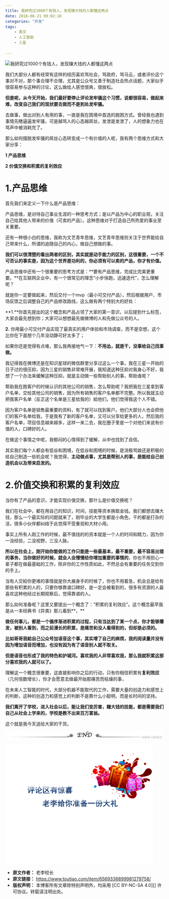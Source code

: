 ```yaml
---
title: 我研究过1000个有钱人，发现赚大钱的人都懂这两点
date: 2018-06-21 09:02:18
categories: "开发"
tags:
	- 美文
	- 人工智能
	- 三星

---
```


![我研究过1000个有钱人，发现赚大钱的人都懂这两点][1000]

我们大部分人都有经常有这样的经历喜欢骂社会，骂政府，骂马云，或者评价这个事对不对，那个事合理不合理，尤其是公众号又善于制造社会热点话题，大家似乎很容易参与这种的讨论，这么做给人感觉很爽，很放松。

**但是呢，从今天开始，我们最好要停止评论发牢骚这个习惯，说都很容易，做起来难，改变自己我们的现状要去做而不是到处发牢骚。**

去做事，做出对别人有用的事，一直是我在困境中首选的脱困方式。曾经我也遇到事情先瞎逼逼发牢骚，可是越骂人的心态越屌丝，发泄是发泄了，人的想象力也在骂声中被消耗完了。

那么如何摆脱发牢骚的屌丝心态转变成一个有价值的人呢，我有两个思维方式和大家分享：

**1 产品思维**

**2 价值交换和积累的复利效应** 

# **1.产品思维** #

首先我们来定义一下什么是产品思维：

产品思维，是对待自己事业生涯的一种思考方式；是以产品为中心的职业观，关注自己给其他人带来的价值（可卖的产品）。这种思维对于打造自己所热爱的事业至关重要。

还有一种很小白的思维，我称为文艺青年思维，文艺青年思维则关注于世界能给自己带来什么，所谓的追随自己的内心，做自己想做的事。

**我们可以很清楚的看出两者的区别，其实就是动手能力的区别，这很重要，一个不可否认的事实是，因为这个世界是功利的，你必须有可以卖的产品，你才有价值。**

产品思维中还有一个很重要的思考方式是：**要有产品思维，完成比完美更重要。**在互联网企业中，有一个很常见的理念“小步快跑，迅速迭代”，怎么理解呢？

就是你一定要做起来，然后交付一个mvp（最小可交付产品），然后根据用户、市场反馈之后调整自己的产品修改路线，这么做有两个特别大的好处：

**1.**你首先提出的这个概念和产品占领了大家的第一意识，以后提到什么标签，大家会最先想到你；大家可以想想最先做微博的人和先做公众号的人。

**2.** 你用最小可交付产品实现了最真实的用户体验和市场调查，而不是空想，这个比你在下面想个几年没动静可好太多了；

如果你还是觉得有点难，那么我再接地气一下：**不用怂，就是干，没事给自己找事做。**

我记得我在微博还是在知识星球的微信群里分享过这么一个事，我在三星一开始的日子过的很压抑，因为三星的销售非常难开展，我知道这种压抑对我身心不好，我想了一个办法来缓解这种压抑，就是主动做一些帮助别人的事，帮助谁呢？

帮助我在跑客户的时候认识的其他公司的销售，怎么帮助呢？我把我在三星拿到客户名单，交给其他公司的销售，因为所有销售的客户名单都不完整。所以我就主动把我客户名单（反正这个名单是三星给我的）給他们，他们觉得我这个人不错。

因为客户名单是销售最重要的资料，有了就可以找到客户。他们大部分人也会把他们的客户名单给我，于是我有了新的客户名单，又可以分享给更多的人，然后我的客户名单，项目信息越来越多，这样一来二去，我在圈子里是一个对他们来说有价值的人，口碑好的人。

在做这个事情之中呢，我郁闷的心情得到了缓解，从中也找到了自信。

其实我们每个人都会有低谷和困境，在低谷和困境的时候，是消极骂娘还是积极的给自己制造一些机会呢？我觉得，**主动做点事，尤其是帮别人的事，是能给自己创造机会以及带来启发的。**

# **2.价值交换和积累的复利效应** #

当你有了产品的意识，才能实现价值交换，那什么是价值交换呢？

我们在社会中，都在用自己的知识，时间，技能等资本换取金钱。我们都想去赚大钱，那么一个最实际的问题就来了，刚毕业的大学生都是小角色，干的都是打杂的活，很多小伙伴都纠结于此觉得不受重视和大材小用。

事实上所有人刚工作的时候，最不值钱的的资本就是一个人的时间和精力，因为你一没经验，二没视野，三没人脉。

**所以在社会上，刚开始你能做的工作只能是一些最基本，最不重要，最不容易出错的事务，当你做好的时候，就会人会慢慢给你增加重要的事情的**，你也不用担心一辈子都在做最基础的工作，除非你的工作性质如此，不然总会有重要的任务交到你的手上。

当有人交給你更难的事情就是你大展身手的时候了，你也不用着急，机会总是给有那些有积累的人的，只要你够靠谱口碑好，是一定会被看到的，很多有资源的人最喜欢这种他经过长期观察后，觉得靠谱的人。

那么如何准备呢？这里又要提出一个概念了：“积累的复利效应”。这个概念最早我是从一本经典书《异类》那儿看到**，**

**做任何事儿，都是一个循序渐进积累的过程，只有当达到了某一个点，你才能够爆发，被别人看到，而之前漫长的积累，是痛苦和没人看得到的，但却是必须的。**

**比如哥哥我給自己公众号加语音这个事，其实增了自己的麻烦，我的阅读量并没有因为增加语音而增加，也没有因为有了语音别人就不取关。**

**但是语音也形成了我的特色和护城河。喜欢我的人非常喜欢我，那么我就积累这部分喜欢我的人就可以了。**

理解这一个概念很重要，这直接影响你之后的行动，只有你相信积累有**复利效应**（几何倍数增长），你才会愿意去做最开始那痛苦而枯燥的事，

在未来人工智能的时代，大部分机器不能取代的工作，需要大量的创造力和感觉上的判断，这种的创造力和感觉上的判断不是靠什么小聪明，而是长时间的坚持。

**我们离开了学校，进入社会以后，能让我们变厉害，赚大钱的技能，都是需要我们自己从社会上学来的，学校是教不出来百万富翁。**

这个就是我今天送给大家的干货。

![我研究过1000个有钱人，发现赚大钱的人都懂这两点][1000 1]

![我研究过1000个有钱人，发现赚大钱的人都懂这两点][1000 2]


[1000]: http://p9.pstatp.com/large/pgc-image/1529542848163ac910f0262
[1000 1]: static/resources/crawler/6ZUR-F3AJ-UFMF.jpg
[1000 2]: static/resources/crawler/MNM7-ZRVZ-B6ZE.gif
 *  **原文作者：** 老李校长
 *  **原文链接：** https://www.toutiao.com/item/6569336899981279758/
 *  **版权声明：** 本博客所有文章除特别声明外，均采用 [CC BY-NC-SA 4.0][] 许可协议。转载请注明出处。
